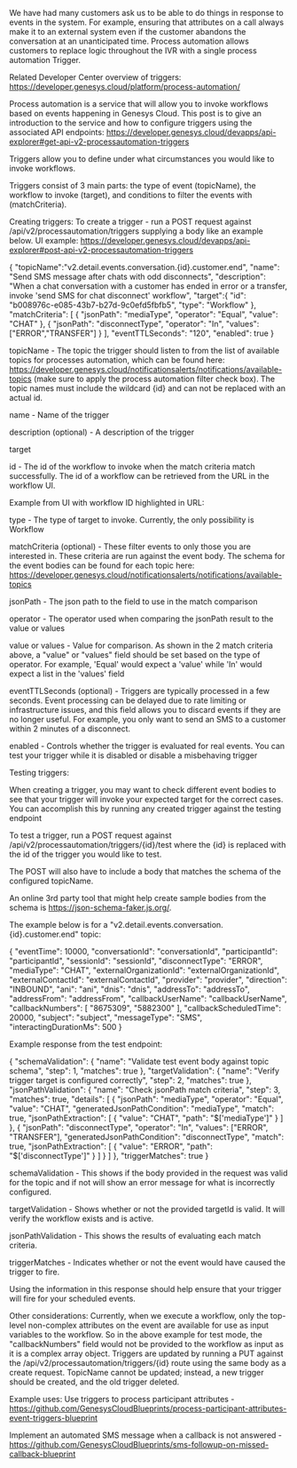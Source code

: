 We have had many customers ask us to be able to do things in response to events in the system. For example, ensuring that attributes on a call always make it to an external system even if the customer abandons the conversation at an unanticipated time. Process automation allows customers to replace logic throughout the IVR with a single process automation Trigger. 


Related Developer Center overview of triggers: https://developer.genesys.cloud/platform/process-automation/


Process automation is a service that will allow you to invoke workflows based on events happening in Genesys Cloud. This post is to give an introduction to the service and how to configure triggers using the associated API endpoints: https://developer.genesys.cloud/devapps/api-explorer#get-api-v2-processautomation-triggers

Triggers allow you to define under what circumstances you would like to invoke workflows.

Triggers consist of 3 main parts: the type of event (topicName), the workflow to invoke (target), and conditions to filter the events with (matchCriteria).


Creating triggers:
To create a trigger - run a POST request against /api/v2/processautomation/triggers supplying a body like an example below. UI example: https://developer.genesys.cloud/devapps/api-explorer#post-api-v2-processautomation-triggers

{
    "topicName":"v2.detail.events.conversation.{id}.customer.end",
    "name": "Send SMS message after chats with odd disconnects",
    "description": "When a chat conversation with a customer has ended in error or a transfer, invoke 'send SMS for chat disconnect' workflow",
    "target":{
        "id": "b008976c-e085-43b7-b27d-9c0efd5fbfb5",
        "type": "Workflow"
    },
    "matchCriteria": [
        {
            "jsonPath": "mediaType",
            "operator": "Equal",
            "value": "CHAT"
        },
        {
            "jsonPath": "disconnectType",
            "operator": "In",
            "values": ["ERROR","TRANSFER"]
        }
    ],
    "eventTTLSeconds": "120",
    "enabled": true
}



topicName - The topic the trigger should listen to from the list of available topics for processes automation, which can be found here: https://developer.genesys.cloud/notificationsalerts/notifications/available-topics (make sure to apply the process automation filter check box). The topic names must include the wildcard {id} and can not be replaced with an actual id.

name - Name of the trigger

description (optional) - A description of the trigger

target

id - The id of the workflow to invoke when the match criteria match successfully. The id of a workflow can be retrieved from the URL in the workflow UI.

Example from UI with workflow ID highlighted in URL:


type - The type of target to invoke. Currently, the only possibility is Workflow

matchCriteria (optional) - These filter events to only those you are interested in. These criteria are run against the event body. The schema for the event bodies can be found for each topic here: https://developer.genesys.cloud/notificationsalerts/notifications/available-topics

jsonPath - The json path to the field to use in the match comparison

operator - The operator used when comparing the jsonPath result to the value or values

value or values - Value for comparison. As shown in the 2 match criteria above, a "value" or "values" field should be set based on the type of operator. For example, 'Equal' would expect a 'value' while 'In' would expect a list in the 'values' field

eventTTLSeconds (optional) - Triggers are typically processed in a few seconds. Event processing can be delayed due to rate limiting or infrastructure issues, and this field allows you to discard events if they are no longer useful. For example, you only want to send an SMS to a customer within 2 minutes of a disconnect.

enabled - Controls whether the trigger is evaluated for real events. You can test your trigger while it is disabled or disable a misbehaving trigger

Testing triggers:

When creating a trigger, you may want to check different event bodies to see that your trigger will invoke your expected target for the correct cases. You can accomplish this by running any created trigger against the testing endpoint


To test a trigger, run a POST request against /api/v2/processautomation/triggers/{id}/test where the {id} is replaced with the id of the trigger you would like to test.

The POST will also have to include a body that matches the schema of the configured topicName.

An online 3rd party tool that might help create sample bodies from the schema is https://json-schema-faker.js.org/. 

The example below is for a "v2.detail.events.conversation.{id}.customer.end" topic:

{
  "eventTime": 10000,
  "conversationId": "conversationId",
  "participantId": "participantId",
  "sessionId": "sessionId",
  "disconnectType": "ERROR",
  "mediaType": "CHAT",
  "externalOrganizationId": "externalOrganizationId",
  "externalContactId": "externalContactId",
  "provider": "provider",
  "direction": "INBOUND",
  "ani": "ani",
  "dnis": "dnis",
  "addressTo": "addressTo",
  "addressFrom": "addressFrom",
  "callbackUserName": "callbackUserName",
  "callbackNumbers": [
    "8675309",
    "5882300"
  ],
  "callbackScheduledTime": 20000,
  "subject": "subject",
  "messageType": "SMS",
  "interactingDurationMs": 500
}

Example response from the test endpoint:

{
    "schemaValidation": {
        "name": "Validate test event body against topic schema",
        "step": 1,
        "matches": true
    },
    "targetValidation": {
        "name": "Verify trigger target is configured correctly",
        "step": 2,
        "matches": true
    },
    "jsonPathValidation": {
        "name": "Check jsonPath match criteria",
        "step": 3,
        "matches": true,
        "details": [
            {
                "jsonPath": "mediaType",
                "operator": "Equal",
                "value": "CHAT",
                "generatedJsonPathCondition": "mediaType",
                "match": true,
                "jsonPathExtraction": [
                    {
                        "value": "CHAT",
                        "path": "$['mediaType']"
                    }
                ]
            },
            {
                "jsonPath": "disconnectType",
                "operator": "In",
                "values": ["ERROR", "TRANSFER"],
                "generatedJsonPathCondition": "disconnectType",
                "match": true,
                "jsonPathExtraction": [
                    {
                        "value": "ERROR",
                        "path": "$['disconnectType']"
                    }
                ]
            }
        ]
    },
    "triggerMatches": true
}

schemaValidation - This shows if the body provided in the request was valid for the topic and if not will show an error message for what is incorrectly configured.

targetValidation - Shows whether or not the provided targetId is valid. It will verify the workflow exists and is active.

jsonPathValidation - This shows the results of evaluating each match criteria.

triggerMatches - Indicates whether or not the event would have caused the trigger to fire.


Using the information in this response should help ensure that your trigger will fire for your scheduled events. 


Other considerations:
Currently, when we execute a workflow, only the top-level non-complex attributes on the event are available for use as input variables to the workflow. So in the above example for test mode, the "callbackNumbers" field would not be provided to the workflow as input as it is a complex array object.
Triggers are updated by running a PUT against the /api/v2/processautomation/triggers/{id} route using the same body as a create request.
TopicName cannot be updated; instead, a new trigger should be created, and the old trigger deleted.

Example uses:
Use triggers to process participant attributes - https://github.com/GenesysCloudBlueprints/process-participant-attributes-event-triggers-blueprint

Implement an automated SMS message when a callback is not answered - https://github.com/GenesysCloudBlueprints/sms-followup-on-missed-callback-blueprint